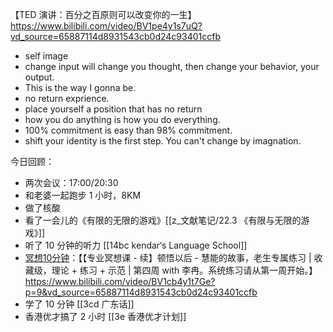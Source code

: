 【TED 演讲：百分之百原则可以改变你的一生】https://www.bilibili.com/video/BV1pe4y1s7uQ?vd_source=65887114d8931543cb0d24c93401ccfb
- self image
- change input will change you thought, then change your behavior, your output.
- This is the way I gonna be. 
- no return exprience.
- place yourself a position that has no return 
- how you do anything is how you  do everything.
- 100% commitment is easy than 98% commitment.
- shift your identity is the first step. You can't change by imagnation.


今日回顾：
- 两次会议：17:00/20:30
- 和老婆一起跑步 1 小时，8KM
- 做了核酸
- 看了一会儿的《有限的无限的游戏》[[z_文献笔记/22.3 《有限与无限的游戏》]]
- 听了 10 分钟的听力 [[14bc kendar‘s Language School]]
- [冥想10分钟](https://www.bilibili.com/video/BV1cb4y1t7Ge?p=9&vd_source=65887114d8931543cb0d24c93401ccfb)：【【专业冥想课 - 续】顿悟以后 - 慧能的故事，老生专属练习 | 收藏级，理论 + 练习 + 示范 | 第四周 with 李冉。系统练习请从第一周开始。】https://www.bilibili.com/video/BV1cb4y1t7Ge?p=9&vd_source=65887114d8931543cb0d24c93401ccfb
- 学了 10 分钟 [[3cd 广东话]]
- 香港优才搞了 2 小时 [[3e 香港优才计划]]
